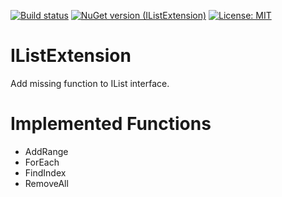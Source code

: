 [![Build status](https://dev.azure.com/zenfamily/IListExtension/_apis/build/status/IListExtension%20CI)](https://dev.azure.com/zenfamily/IListExtension/_build/latest?definitionId=2)
[![NuGet version (IListExtension)](https://img.shields.io/badge/nuget-IListExtension-blue.svg)](https://www.nuget.org/packages/IListExtension/)
[![License: MIT](https://img.shields.io/badge/License-MIT-yellow.svg)](https://opensource.org/licenses/MIT)

# IListExtension
Add missing function to IList interface.

# Implemented Functions

- AddRange
- ForEach
- FindIndex
- RemoveAll